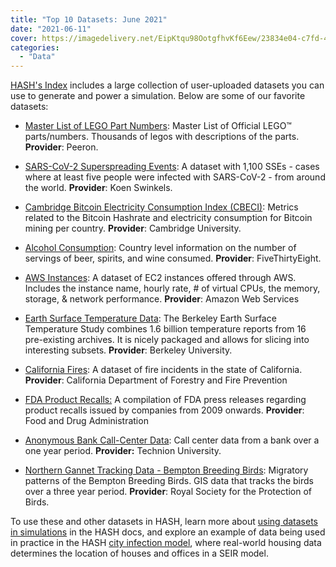 ```yaml
---
title: "Top 10 Datasets: June 2021"
date: "2021-06-11"
cover: https://imagedelivery.net/EipKtqu98OotgfhvKf6Eew/23834e04-c7fd-4b07-5510-c630251f9a00/public
categories: 
  - "Data"
---
```


[HASH's Index](https://hash.ai/platform/index) includes a large collection of user-uploaded datasets you can use to generate and power a simulation. Below are some of our favorite datasets: 

- [Master List of LEGO Part Numbers](https://hash.ai/@peeron/parts): Master List of Official LEGO™ parts/numbers. Thousands of legos with descriptions of the parts. **Provider**: Peeron.

- [SARS-CoV-2 Superspreading Events](https://hash.ai/@hash/superspreading): A dataset with 1,100 SSEs - cases where at least five people were infected with SARS-CoV-2 - from around the world. **Provider**: Koen Swinkels.

- [Cambridge Bitcoin Electricity Consumption Index (CBECI)](https://hash.ai/@anon/cbeci): Metrics related to the Bitcoin Hashrate and electricity consumption for Bitcoin mining per country. **Provider**: Cambridge University.

- [Alcohol Consumption](https://hash.ai/@fivethirtyeight/alcohol-consumption): Country level information on the number of servings of beer, spirits, and wine consumed. **Provider**: FiveThirtyEight.

- [AWS Instances](https://hash.ai/@hash/aws-instances): A dataset of EC2 instances offered through AWS. Includes the instance name, hourly rate, # of virtual CPUs, the memory, storage, & network performance. **Provider**: Amazon Web Services

- [Earth Surface Temperature Data](https://hash.ai/@berkeleyearth/surface-temperature): The Berkeley Earth Surface Temperature Study combines 1.6 billion temperature reports from 16 pre-existing archives. It is nicely packaged and allows for slicing into interesting subsets. **Provider**: Berkeley University.

- [California Fires](https://hash.ai/@anon/ca-fires): A dataset of fire incidents in the state of California. **Provider**: California Department of Forestry and Fire Prevention

- [FDA Product Recalls:](https://hash.ai/@us-fda/recalls) A compilation of FDA press releases regarding product recalls issued by companies from 2009 onwards. **Provider**: Food and Drug Administration 

- [Anonymous Bank Call-Center Data](https://hash.ai/@technion/call-center-data): Call center data from a bank over a one year period. **Provider:** Technion University.

- [Northern Gannet Tracking Data - Bempton Breeding Birds](https://hash.ai/@royal-society-for-the-/northern_gannets): Migratory patterns of the Bempton Breeding Birds. GIS data that tracks the birds over a three year period. **Provider**: Royal Society for the Protection of Birds.

To use these and other datasets in HASH, learn more about [using datasets in simulations](https://docs.hash.ai/core/creating-simulations/datasets) in the HASH docs, and explore an example of data being used in practice in the HASH [city infection model](https://hash.ai/index/5e863dcaeb2a7120ea2fe0b8/city-infection-model), where real-world housing data determines the location of houses and offices in a SEIR model.
